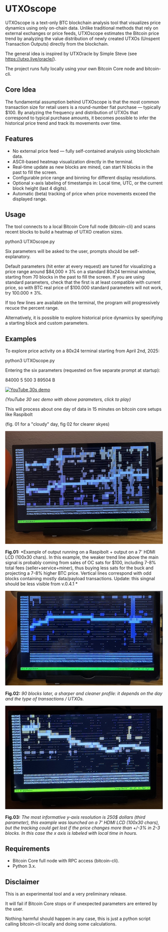 # UTXOscope
UTXOscope is a text-only BTC blockchain analysis tool that visualizes price dynamics using only on-chain data.
Unlike traditional methods that rely on external exchanges or price feeds, UTXOscope estimates the Bitcoin price trend by analyzing the value distribution of newly created UTXOs (Unspent Transaction Outputs) directly from the blockchain.

The general idea is inspired by UTXOracle by Simple Steve (see https://utxo.live/oracle/). 

The  project runs fully locally using your own Bitcoin Core node and bitcoin-cli.

## Core Idea
The fundamental assumption behind UTXOscope is that the most common transaction size for retail users is a round-number fiat purchase — typically $100.
By analyzing the frequency and distribution of UTXOs that correspond to typical purchase amounts, it becomes possible to infer the historical price trend and track its movements over time.

## Features
- No external price feed — fully self-contained analysis using blockchain data.
- ASCII-based heatmap visualization directly in the terminal.
- Real-time update as new blocks are mined, can start N blocks in the past to fill the screen.
- Configurable price range and binning for different display resolutions.
- Optional x-axis labeling of timestamps in: Local time, UTC, or the current block height (last 4 digits).
- Automatic (beta) tracking of price when price movements exceed the displayed range.

## Usage
The tool connects to a local Bitcoin Core full node (bitcoin-cli) and scans recent blocks to build a heatmap of UTXO creation sizes.

python3 UTXOscope.py

Six parameters will be asked to the user, prompts should be self-explanatory.

Default parameters (hit enter at every request) are tuned for visualizing a price range around \$84,000 ± 3% on a standard 80x24 terminal window, starting from 70 blocks in the past to fill the screen. If you are using standard parameters, check that the first is at least compatible with current price, so with BTC real price of \$100.000 standard parameters will not work, try 100.000 ± 3%.

If too few lines are available on the terminal, the program will progressively recuce the percent range. 

Alternatively, it is possible to explore historical price dynamics by specifying a starting block and custom parameters.

## Examples
To explore price activity on a 80x24 terminal starting from April 2nd, 2025:

python3 UTXOscope.py 

Entering the six parameters (requested on five separate prompt at startup):

84000 5 500 3 89504 B

[![YouTube 30s demo](https://img.youtube.com/vi/meTtSqal6y8/hqdefault.jpg)](https://youtu.be/meTtSqal6y8)

*(YouTube 30 sec demo with above parameters, click to play)*

This will process about one day of data in 15 minutes on bitcoin core setups like Raspibolt

(fig. 01 for a "cloudy" day, fig 02  for clearer skyes)

![Example of output running on a Raspibolt + output on a 7' HDMI LCD](fig01b.jpg)

**Fig.01:** *Example of output running on a Raspibolt + output on a 7' HDMI LCD (100x30 chars). In this example, the weaker trend line above the main signal is probably coming from sales of OC sats for \$100, including 7-8% total fees (seller+service+miner), thus buying less sats for the buck and projecting a 7-8% higher BTC price. Vertical lines correspond with odd blocks containing mostly data/payload transactions. Update: this singnal should be less visible from v.0.4.1 *

![Example of output running on a Raspibolt + output on a 7' HDMI LCD](fig02.jpg)

**Fig.02:** *90 blocks later, a sharper and cleaner profile: it depends on the day and the type of transactions / UTXOs.*

![Example of output running on a Raspibolt + output on a 7' HDMI LCD](fig03.jpg)

**Fig.03:** *The most informative y-axis resolution is 250$ dollars (third parameter), this example was launched on a 7' HDMI LCD (100x30 chars), but the tracking could get lost if the price changes more than +/-3% in 2-3 blocks. In this case the x axis is labeled with local time in hours.*

## Requirements
- Bitcoin Core full node with RPC access (bitcoin-cli).
- Python 3.x.

## Disclaimer
This is an experimental tool and a very preliminary release.

It will fail if Bitcoin Core stops or if unexpected parameters are entered by the user.

Nothing harmful should happen in any case, this is just a python script calling bitcoin-cli locally and doing some calculations.

